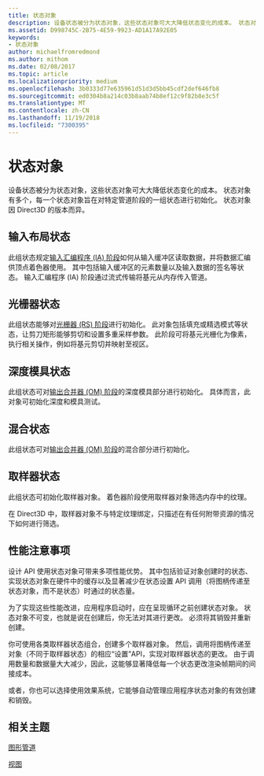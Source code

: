 ```yaml
---
title: 状态对象
description: 设备状态被分为状态对象，这些状态对象可大大降低状态变化的成本。 状态对象有多个，每一个状态对象旨在对特定管道阶段的一组状态进行初始化。 状态对象因 Direct3D 的版本而异。
ms.assetid: D998745C-2B75-4E59-9923-AD1A17A92E05
keywords:
- 状态对象
author: michaelfromredmond
ms.author: mithom
ms.date: 02/08/2017
ms.topic: article
ms.localizationpriority: medium
ms.openlocfilehash: 3b0333d77e635961d51d3d5bb45cdf2def646fb8
ms.sourcegitcommit: ed0304b8a214c03b8aab74b8ef12c9f82b8e3c5f
ms.translationtype: MT
ms.contentlocale: zh-CN
ms.lasthandoff: 11/19/2018
ms.locfileid: "7300395"
---
```

# <a name="state-objects"></a>状态对象


设备状态被分为状态对象，这些状态对象可大大降低状态变化的成本。 状态对象有多个，每一个状态对象旨在对特定管道阶段的一组状态进行初始化。 状态对象因 Direct3D 的版本而异。

## <a name="span-idinputlayoutspanspan-idinputlayoutspanspan-idinputlayoutspaninput-layout-state"></a><span id="Input_Layout"></span><span id="input_layout"></span><span id="INPUT_LAYOUT"></span>输入布局状态


此组状态规定[输入汇编程序 (IA) 阶段](input-assembler-stage--ia-.md)如何从输入缓冲区读取数据，并将数据汇编供顶点着色器使用。 其中包括输入缓冲区的元素数量以及输入数据的签名等状态。 输入汇编程序 (IA) 阶段通过流式传输将基元从内存传入管道。

## <a name="span-idrasterizerspanspan-idrasterizerspanspan-idrasterizerspanrasterizer-state"></a><span id="Rasterizer"></span><span id="rasterizer"></span><span id="RASTERIZER"></span>光栅器状态


此组状态能够对[光栅器 (RS) 阶段](rasterizer-stage--rs-.md)进行初始化。 此对象包括填充或精选模式等状态，让剪刀矩形能够剪切和设置多重采样参数。 此阶段可将基元光栅化为像素，执行相关操作，例如将基元剪切并映射至视区。

## <a name="span-iddepthstencilspanspan-iddepthstencilspanspan-iddepthstencilspandepth-stencil-state"></a><span id="DepthStencil"></span><span id="depthstencil"></span><span id="DEPTHSTENCIL"></span>深度模具状态


此组状态可对[输出合并器 (OM) 阶段](output-merger-stage--om-.md)的深度模具部分进行初始化。 具体而言，此对象可初始化深度和模具测试。

## <a name="span-idblendspanspan-idblendspanspan-idblendspanblend-state"></a><span id="Blend"></span><span id="blend"></span><span id="BLEND"></span>混合状态


此组状态可对[输出合并器 (OM) 阶段](output-merger-stage--om-.md)的混合部分进行初始化。

## <a name="span-idsamplerspanspan-idsamplerspanspan-idsamplerspansampler-state"></a><span id="Sampler"></span><span id="sampler"></span><span id="SAMPLER"></span>取样器状态


此组状态可初始化取样器对象。 着色器阶段使用取样器对象筛选内存中的纹理。

在 Direct3D 中，取样器对象不与特定纹理绑定，只描述在有任何附带资源的情况下如何进行筛选。

## <a name="span-idperformanceconsiderationsspanspan-idperformanceconsiderationsspanspan-idperformanceconsiderationsspanperformance-considerations"></a><span id="Performance_Considerations"></span><span id="performance_considerations"></span><span id="PERFORMANCE_CONSIDERATIONS"></span>性能注意事项


设计 API 使用状态对象可带来多项性能优势。 其中包括验证对象创建时的状态、实现状态对象在硬件中的缓存以及显著减少在状态设置 API 调用（将图柄传递至状态对象，而不是状态）时通过的状态量。

为了实现这些性能改进，应用程序启动时，应在呈现循环之前创建状态对象。 状态对象不可变，也就是说在创建后，你无法对其进行更改。 必须将其销毁并重新创建。

你可使用各类取样器状态组合，创建多个取样器对象。 然后，调用将图柄传递至对象（不同于取样器状态）的相应“设置”API，实现对取样器状态的更改。 由于调用数量和数据量大大减少，因此，这能够显著降低每一个状态更改渲染帧期间的间接成本。

或者，你也可以选择使用效果系统，它能够自动管理应用程序状态对象的有效创建和销毁。

## <a name="span-idrelated-topicsspanrelated-topics"></a><span id="related-topics"></span>相关主题


[图形管道](graphics-pipeline.md)

[视图](views.md)

 

 




